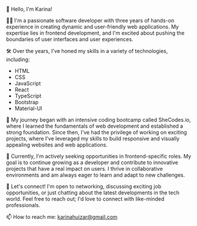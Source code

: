 👋 Hello, I'm Karina!

👩‍💻 I'm a passionate software developer with three years of hands-on experience in creating dynamic and user-friendly web applications. My expertise lies in frontend development, and I'm excited about pushing the boundaries of user interfaces and user experiences.

🛠️ Over the years, I've honed my skills in a variety of technologies, including:

- HTML
- CSS
- JavaScript
- React
- TypeScript
- Bootstrap
- Material-UI

🚀 My journey began with an intensive coding bootcamp called SheCodes.io, where I learned the fundamentals of web development and established a strong foundation. Since then, I've had the privilege of working on exciting projects, where I've leveraged my skills to build responsive and visually appealing websites and web applications.

🎯 Currently, I'm actively seeking opportunities in frontend-specific roles. My goal is to continue growing as a developer and contribute to innovative projects that have a real impact on users. I thrive in collaborative environments and am always eager to learn and adapt to new challenges.

🌟 Let's connect! I'm open to networking, discussing exciting job opportunities, or just chatting about the latest developments in the tech world. Feel free to reach out; I'd love to connect with like-minded professionals.

📫 How to reach me: karinahuizar@gmail.com

<!---
karinahuizar/karinahuizar is a ✨ special ✨ repository because its `README.md` (this file) appears on your GitHub profile.
You can click the Preview link to take a look at your changes.
--->
